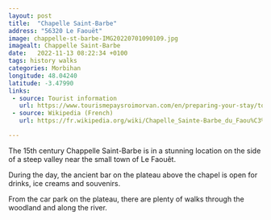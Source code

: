 ```yaml
---
layout: post
title:  "Chapelle Saint-Barbe"
address: "56320 Le Faouët"
image: chappelle-st-barbe-IMG20220701090109.jpg
imagealt: Chappelle Saint-Barbe
date:   2022-11-13 08:22:34 +0100
tags: history walks
categories: Morbihan
longitude: 48.04240
latitude: -3.47990
links:
 - source: Tourist information
   url: https://www.tourismepaysroimorvan.com/en/preparing-your-stay/to-see-and-do/religious-heritage/chapels/chapelle-sainte-barbe-988660
 - source: Wikipedia (French)
   url: https://fr.wikipedia.org/wiki/Chapelle_Sainte-Barbe_du_Faou%C3%ABt

---
```

The 15th century Chappelle Saint-Barbe is in a stunning location on the side of a steep valley near the small town of Le Faouêt.

During the day, the ancient bar on the plateau above the chapel is open for drinks, ice creams and souvenirs.

From the car park on the plateau, there are plenty of walks through the woodland and along the river.
